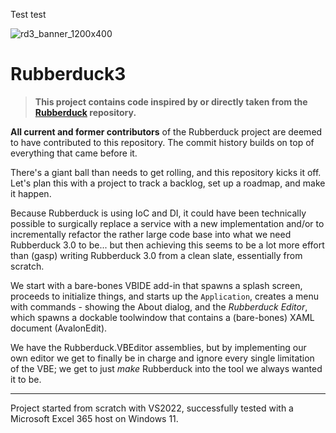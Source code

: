 Test test


![rd3_banner_1200x400](https://user-images.githubusercontent.com/5751684/222941833-ef474304-77e4-4dea-ac88-92bda31bc769.png)


# Rubberduck3

> **This project contains code inspired by or directly taken from the [Rubberduck](https://GitHub.com/rubberduck-vba/Rubberduck) repository.**

**All current and former contributors** of the Rubberduck project are deemed to have contributed to this repository. The commit history builds on top of everything that came before it.

There's a giant ball than needs to get rolling, and this repository kicks it off. Let's plan this with a project to track a backlog, set up a roadmap, and make it happen.

Because Rubberduck is using IoC and DI, it could have been technically possible to surgically replace a service with a new implementation and/or to incrementally refactor the rather large code base into what we need Rubberduck 3.0 to be... but then achieving this seems to be a lot more effort than (gasp) writing Rubberduck 3.0 from a clean slate, essentially from scratch.

We start with a bare-bones VBIDE add-in that spawns a splash screen, proceeds to initialize things, and starts up the `Application`, creates a menu with commands - showing the About dialog, and the _Rubberduck Editor_, which spawns a dockable toolwindow that contains a (bare-bones) XAML document (AvalonEdit).

We have the Rubberduck.VBEditor assemblies, but by implementing our own editor we get to finally be in charge and ignore every single limitation of the VBE; we get to just _make_ Rubberduck into the tool we always wanted it to be.

---

Project started from scratch with VS2022, successfully tested with a Microsoft Excel 365 host on Windows 11.
